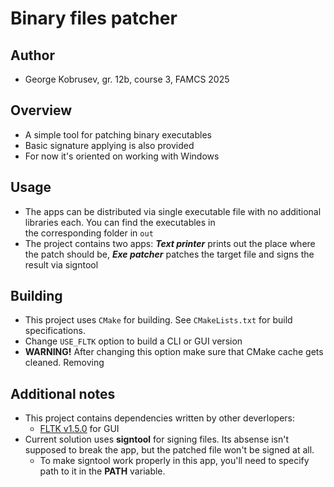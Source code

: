 # Binary files patcher

## Author
 - George Kobrusev, gr. 12b, course 3, FAMCS 2025

## Overview
 - A simple tool for patching binary executables
 - Basic signature applying is also provided
 - For now it's oriented on working with Windows
 
## Usage
 - The apps can be distributed via single executable file with no additional libraries each. You can find the executables in <br> the corresponding folder in <code>out</code>
 - The project contains two apps: ***Text printer*** prints out the place where the patch should be, ***Exe patcher*** patches the target file and signs the result via signtool

## Building
 - This project uses <code>CMake</code> for building. See <code>CMakeLists.txt</code> for build specifications.
 - Change <code>USE_FLTK</code> option to build a CLI or GUI version
 - **WARNING!** After changing this option make sure that CMake cache gets cleaned. Removing <code></code>

## Additional notes
 - This project contains dependencies written by other deverlopers:
    * [FLTK v1.5.0](https://github.com/fltk/fltk) for GUI
 - Current solution uses **signtool** for signing files. Its absense isn't supposed to break the app, but the patched file won't be signed at all.
    * To make signtool work properly in this app, you'll need to specify path to it in the **PATH** variable.
